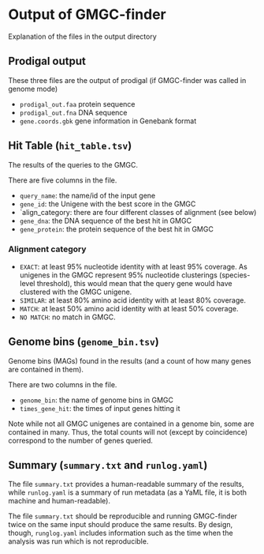 # Output of GMGC-finder

Explanation of the files in the output directory

## Prodigal output

These three files are the output of prodigal (if GMGC-finder was called in
genome mode)

- `prodigal_out.faa` protein sequence
- `prodigal_out.fna` DNA sequence
- `gene.coords.gbk` gene information in Genebank format


## Hit Table (`hit_table.tsv`)

The results of the queries to the GMGC.

There are five columns in the file.

- `query_name`: the name/id of the input gene
- `gene_id`: the Unigene with the best score in the GMGC
- `align_category: there are four different classes of alignment (see below)
- `gene_dna`: the DNA sequence of the best hit in GMGC
- `gene_protein`: the protein sequence of the best hit in GMGC

### Alignment category

- `EXACT`: at least 95% nucleotide identity with at least 95% coverage. As
   unigenes in the GMGC represent 95% nucleotide clusterings (species-level
   threshold), this would mean that the query gene would have clustered with
   the GMGC unigene.
- `SIMILAR`: at least 80% amino acid identity with at least 80% coverage.
- `MATCH`: at least 50% amino acid identity with at least 50% coverage.
- `NO MATCH`: no match in GMGC.


## Genome bins (`genome_bin.tsv`)

Genome bins (MAGs) found in the results (and a count of how many genes are
contained in them).

There are two columns in the file.

- `genome_bin`: the name of genome bins in GMGC
- `times_gene_hit`: the times of input genes hitting it 

Note while not all GMGC unigenes are contained in a genome bin, some are
contained in many. Thus, the total counts will not (except by coincidence)
correspond to the number of genes queried.

## Summary (`summary.txt` and `runlog.yaml`)

The file `summary.txt` provides a human-readable summary of the results, while
`runlog.yaml` is a summary of run metadata (as a YaML file, it is both machine
and human-readable).

The file `summary.txt` should be reproducible and running GMGC-finder twice on
the same input should produce the same results. By design, though,
`runglog.yaml` includes information such as the time when the analysis was run
which is not reproducible.

